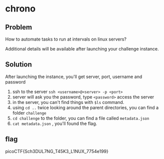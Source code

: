 # chrono
## Problem
How to automate tasks to run at intervals on linux servers?

Additional details will be available after launching your challenge instance.

## Solution
After launching the instance, you'll get server, port, username and password
1. ssh to the server `ssh <username>@<server> -p <port>`
2. server will ask you the password, type `<password>` access the server
2. in the server, you can't find things with `$ls` command.
3. using `cd ..` twice looking around the parent directories, you can find a folder `challenge`
4. `cd challenge` to the folder, you can find a file called `metadata.json`
5. `cat metadata.json` , you'll found the flag.
## flag
picoCTF{Sch3DUL7NG_T45K3_L1NUX_7754e199}